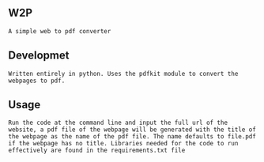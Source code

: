 ## W2P
    A simple web to pdf converter
## Developmet
    Written entirely in python. Uses the pdfkit module to convert the webpages to pdf.
## Usage
    Run the code at the command line and input the full url of the website, a pdf file of the webpage will be generated with the title of the webpage as the name of the pdf file. The name defaults to file.pdf if the webpage has no title. Libraries needed for the code to run effectively are found in the requirements.txt file


